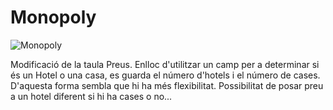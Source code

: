 # Monopoly
![Monopoly](https://github.com/projecteinf/Monopoly/assets/96139692/b90fa072-2663-439e-a7a3-e82a38060c6c)

Modificació de la taula Preus. 
Enlloc d'utilitzar un camp per a determinar si és un Hotel o una casa, es guarda el número d'hotels i el número de cases. D'aquesta forma sembla que hi ha més flexibilitat. Possibilitat de posar preu a un hotel diferent si hi ha cases o no...
